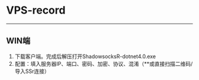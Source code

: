 # VPS-record
-----
## WIN端
1. 下载客户端。完成后解压打开ShadowsocksR-dotnet4.0.exe
2. 配置：填入服务器IP、端口、密码、加密、协议、混淆（**或直接扫描二维码/导入SSr连接）
